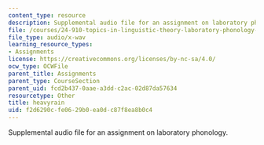 ```yaml
---
content_type: resource
description: Supplemental audio file for an assignment on laboratory phonology.
file: /courses/24-910-topics-in-linguistic-theory-laboratory-phonology-spring-2007/f2d6290cfe0629b0ea0dc87f8ea8b0c4_heavyrain.wav
file_type: audio/x-wav
learning_resource_types:
- Assignments
license: https://creativecommons.org/licenses/by-nc-sa/4.0/
ocw_type: OCWFile
parent_title: Assignments
parent_type: CourseSection
parent_uid: fcd2b437-0aae-a3dd-c2ac-02d87da57634
resourcetype: Other
title: heavyrain
uid: f2d6290c-fe06-29b0-ea0d-c87f8ea8b0c4
---
```

Supplemental audio file for an assignment on laboratory phonology.